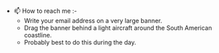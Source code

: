 - 📫 How to reach me :- 
  - Write your email address on a very large banner.
  - Drag the banner behind a light aircraft around the South American coastline.
  - Probably best to do this during the day.

<!---
ChileBob/ChileBob is a ✨ special ✨ repository because its `README.md` (this file) appears on your GitHub profile.
You can click the Preview link to take a look at your changes.
--->
